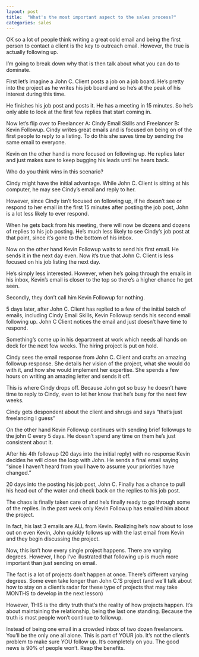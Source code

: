 ```yaml
---
layout: post
title:  "What's the most important aspect to the sales process?"
categories: sales
---
```


OK so a lot of people think writing a great cold email and being the first person to contact a client is the key to outreach email. However, the true is actually following up. 

I’m going to break down why that is then talk about what you can do to dominate. 

First let’s imagine a John C. Client posts a job on a job board. He’s pretty into the project as he writes his job board and so he’s at the peak of his interest during this time. 

He finishes his job post and posts it. He has a meeting in 15 minutes. So he’s only able to look at the first few replies that start coming in. 

Now let’s flip over to Freelancer A: Cindy Email Skills and Freelancer B: Kevin Followup. Cindy writes great emails and is focused on being on of the first people to reply to a listing. To do this she saves time by sending the same email to everyone. 

Kevin on the other hand is more focused on following up. He replies later and just makes sure to keep bugging his leads until he hears back. 

Who do you think wins in this scenario?

Cindy might have the initial advantage. While John C. Client is sitting at his computer, he may see Cindy’s email and reply to her. 

However, since Cindy isn’t focused on following up, if he doesn’t see or respond to her email in the first 15 minutes after posting the job post, John is a lot less likely to ever respond. 

When he gets back from his meeting, there will now be dozens and dozens of replies to his job posting. He’s much less likely to see Cindy’s job post at that point, since it’s gone to the bottom of his inbox.

Now on the other hand Kevin Followup waits to send his first email. He sends it in the next day even. Now it’s true that John C. Client is less focused on his job listing the next day. 

He’s simply less interested. However, when he’s going through the emails in his inbox, Kevin’s email is closer to the top so there’s a higher chance he get seen.

Secondly, they don’t call him Kevin Followup for nothing. 

5 days later, after John C. Client has replied to a few of the initial batch of emails, including Cindy Email Skills, Kevin Followup sends his second email following up. John C Client notices the email and just doesn’t have time to respond.

Something’s come up in his department at work which needs all hands on deck for the next few weeks. The hiring project is put on hold. 

Cindy sees the email response from John C. Client  and crafts an amazing followup response. She details her vision of the project, what she would do with it, and how she would implement her expertise. She spends a few hours on writing an amazing letter and sends it off. 

This is where Cindy drops off. Because John got so busy he doesn’t have time to reply to Cindy, even to let her know that he’s busy for the next few weeks. 

Cindy gets despondent about the client and shrugs and says “that’s just freelancing I guess”

On the other hand Kevin Followup continues with sending brief followups to the john C every 5 days. He doesn’t spend any time on them he’s just consistent about it. 

After his 4th followup (20 days into the initial reply) with no response Kevin decides he will close the loop with John. He sends a final email saying “since I haven’t heard from you I have to assume your priorities have changed.”

20 days into the posting his job post, John C. Finally has a chance to pull his head out of the water and check back on the replies to his job post. 

The chaos is finally taken care of and he’s finally ready to go through some of the  replies. In the past week only Kevin Followup has emailed him about the project. 

In fact, his last 3 emails are ALL from Kevin. Realizing he’s now about to lose out on even Kevin, John quickly follows up with the last email from Kevin and they begin discussing the project.

Now, this isn’t how every single project happens. There are varying degrees. However, I hop I’ve illustrated that following up is much more important than just sending on email. 

The fact is a lot of projects don’t happen at once. There’s different varying degrees. Some even take longer than John C.’S project (and we’ll talk about how to stay on a client’s radar for these type of projects that may take MONTHS to develop in the next lesson)

However, THIS is the dirty truth that’s the reality of how projects happen. It’s about maintaining the relationship, being the last one standing. Because the truth is most people won’t continue to followup. 

Instead of being one email in a crowded inbox of two dozen freelancers. You’ll be the only one all alone. This is part of YOUR job. It’s not the client’s problem to make sure YOU follow up. It’s completely on you. The good news is 90% of people won’t. Reap the benefits. 

